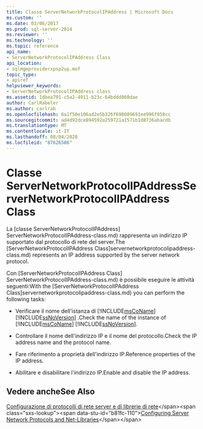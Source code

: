 ```yaml
---
title: Classe ServerNetworkProtocolIPAddress | Microsoft Docs
ms.custom: ''
ms.date: 03/06/2017
ms.prod: sql-server-2014
ms.reviewer: ''
ms.technology: ''
ms.topic: reference
api_name:
- ServerNetworkProtocolIPAddress Class
api_location:
- sqlmgmproviderxpsp2up.mof
topic_type:
- apiref
helpviewer_keywords:
- ServerNetworkProtocolIPAddress class
ms.assetid: 1dbea791-c5a2-4911-b23c-64bddd860dae
author: CarlRabeler
ms.author: carlrab
ms.openlocfilehash: 6a1f50e106ad2e5b326f698089691ee996f058cc
ms.sourcegitcommit: ad4d92dce894592a259721a1571b1d8736abacdb
ms.translationtype: MT
ms.contentlocale: it-IT
ms.lasthandoff: 08/04/2020
ms.locfileid: "87626586"
---
```

# <a name="servernetworkprotocolipaddress-class"></a><span data-ttu-id="b81fc-102">Classe ServerNetworkProtocolIPAddress</span><span class="sxs-lookup"><span data-stu-id="b81fc-102">ServerNetworkProtocolIPAddress Class</span></span>
  <span data-ttu-id="b81fc-103">La [classe ServerNetworkProtocolIPAddress] ServerNetworkProtocolIPAddress-class.md) rappresenta un indirizzo IP supportato dal protocollo di rete del server.</span><span class="sxs-lookup"><span data-stu-id="b81fc-103">The [ServerNetworkProtocolIPAddress Class]servernetworkprotocolipaddress-class.md) represents an IP address supported by the server network protocol.</span></span>  
  
 <span data-ttu-id="b81fc-104">Con [ServerNetworkProtocolIPAddress Class] ServerNetworkProtocolIPAddress-class.md) è possibile eseguire le attività seguenti:</span><span class="sxs-lookup"><span data-stu-id="b81fc-104">With the [ServerNetworkProtocolIPAddress Class]servernetworkprotocolipaddress-class.md) you can perform the following tasks:</span></span>  
  
-   <span data-ttu-id="b81fc-105">Verificare il nome dell'istanza di [!INCLUDE[msCoName](../../../includes/msconame-md.md)] [!INCLUDE[ssNoVersion](../../../includes/ssnoversion-md.md)] .</span><span class="sxs-lookup"><span data-stu-id="b81fc-105">Check the name of the instance of [!INCLUDE[msCoName](../../../includes/msconame-md.md)] [!INCLUDE[ssNoVersion](../../../includes/ssnoversion-md.md)].</span></span>  
  
-   <span data-ttu-id="b81fc-106">Controllare il nome dell'indirizzo IP e il nome del protocollo.</span><span class="sxs-lookup"><span data-stu-id="b81fc-106">Check the IP address name and the protocol name.</span></span>  
  
-   <span data-ttu-id="b81fc-107">Fare riferimento a proprietà dell'indirizzo IP.</span><span class="sxs-lookup"><span data-stu-id="b81fc-107">Reference properties of the IP address.</span></span>  
  
-   <span data-ttu-id="b81fc-108">Abilitare e disabilitare l'indirizzo IP.</span><span class="sxs-lookup"><span data-stu-id="b81fc-108">Enable and disable the IP address.</span></span>  
  
## <a name="see-also"></a><span data-ttu-id="b81fc-109">Vedere anche</span><span class="sxs-lookup"><span data-stu-id="b81fc-109">See Also</span></span>  
 <span data-ttu-id="b81fc-110">[Configurazione di protocolli di rete server e di librerie di rete](https://msdn.microsoft.com/library/ms177485\(v=sql.100\).aspx)</span><span class="sxs-lookup"><span data-stu-id="b81fc-110">[Configuring Server Network Protocols and Net-Libraries](https://msdn.microsoft.com/library/ms177485\(v=sql.100\).aspx)</span></span>  
  
  
